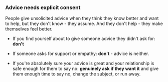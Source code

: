 ### Advice needs explicit consent

People give unsolicited advice when they think they know better and want to help, but they don't know - they assume. And they don't help - they make themselves feel better.

- If you find yourself about to give someone advice they didn't ask for: **don't**

- If someone asks for support or empathy: **don't** - advice is neither.

- If you're absolutely sure your advice is great and your relationship is safe enough for them to say no: **genuinely ask if they want it** and give them enough time to say no, change the subject, or run away.

